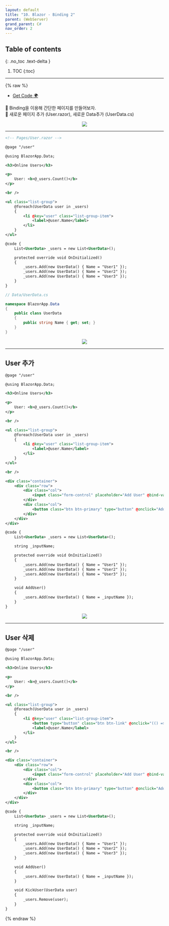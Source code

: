 ```yaml
---
layout: default
title: "10. Blazor - Binding 2"
parent: (WebServer)
grand_parent: C#
nav_order: 2
---
```


## Table of contents
{: .no_toc .text-delta }

1. TOC
{:toc}

---

{% raw %}

* [Get Code 🌍](https://github.com/EasyCoding-7/AspNetTutorial/tree/10.Blazor)

🐳 Binding을 이용해 간단한 페이지를 만들어보자.<br>
🐳 새로운 페이지 추가 (User.razor), 새로운 Data추가 (UserData.cs)

<p align="center">
  <img src="https://taehyungs-programming-blog.github.io/blog/assets/images/csharp/webserver/web-10-1.png"/>
</p>

---

```xml
<!-- Pages/User.razor -->

@page "/user"

@using BlazorApp.Data;

<h3>Online Users</h3>

<p>
    User: <b>@_users.Count()</b>
</p>

<br />

<ul class="list-group">
    @foreach(UserData user in _users)
    {
        <li @key="user" class="list-group-item">
            <label>@user.Name</label>
        </li>
    }
</ul>

@code {
    List<UserData> _users = new List<UserData>();

    protected override void OnInitialized()
    {
        _users.Add(new UserData() { Name = "User1" });
        _users.Add(new UserData() { Name = "User2" });
        _users.Add(new UserData() { Name = "User3" });
    }
}
```

```csharp
// Data/UserData.cs

namespace BlazorApp.Data
{
    public class UserData
    {
        public string Name { get; set; }
    }
}
```

<p align="center">
  <img src="https://taehyungs-programming-blog.github.io/blog/assets/images/csharp/webserver/web-10-2.png"/>
</p>

---

## User 추가

```xml
@page "/user"

@using BlazorApp.Data;

<h3>Online Users</h3>

<p>
    User: <b>@_users.Count()</b>
</p>

<br />

<ul class="list-group">
    @foreach(UserData user in _users)
    {
        <li @key="user" class="list-group-item">
            <label>@user.Name</label>
        </li>
    }
</ul>

<br />

<div class="container">
    <div class="row">
        <div class="col">
            <input class="form-control" placeholder="Add User" @bind-value="_inputName" />
        </div>
        <div class="col">
            <button class="btn btn-primary" type="button" @onclick="AddUser">Add a User</button>
        </div>
    </div>
</div>

@code {
    List<UserData> _users = new List<UserData>();

    string _inputName;

    protected override void OnInitialized()
    {
        _users.Add(new UserData() { Name = "User1" });
        _users.Add(new UserData() { Name = "User2" });
        _users.Add(new UserData() { Name = "User3" });
    }

    void AddUser()
    {
        _users.Add(new UserData() { Name = _inputName });
    }
}
```

<p align="center">
  <img src="https://taehyungs-programming-blog.github.io/blog/assets/images/csharp/webserver/web-10-3.png"/>
</p>

---

## User 삭제

```xml
@page "/user"

@using BlazorApp.Data;

<h3>Online Users</h3>

<p>
    User: <b>@_users.Count()</b>
</p>

<br />

<ul class="list-group">
    @foreach(UserData user in _users)
    {
        <li @key="user" class="list-group-item">
            <button type="button" class="btn btn-link" @onclick="(() => KickUser(user))">[Kick]</button>
            <label>@user.Name</label>
        </li>
    }
</ul>

<br />

<div class="container">
    <div class="row">
        <div class="col">
            <input class="form-control" placeholder="Add User" @bind-value="_inputName" />
        </div>
        <div class="col">
            <button class="btn btn-primary" type="button" @onclick="AddUser">Add a User</button>
        </div>
    </div>
</div>

@code {
    List<UserData> _users = new List<UserData>();

    string _inputName;

    protected override void OnInitialized()
    {
        _users.Add(new UserData() { Name = "User1" });
        _users.Add(new UserData() { Name = "User2" });
        _users.Add(new UserData() { Name = "User3" });
    }

    void AddUser()
    {
        _users.Add(new UserData() { Name = _inputName });
    }

    void KickUser(UserData user)
    {
        _users.Remove(user);
    }
}
```

{% endraw %}